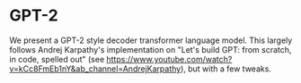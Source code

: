 # GPT-2

We present a GPT-2 style decoder transformer language model. This largely follows Andrej Karpathy's implementation on "Let's build GPT: from scratch, in code, spelled out" (see https://www.youtube.com/watch?v=kCc8FmEb1nY&ab_channel=AndrejKarpathy), but with a few tweaks.